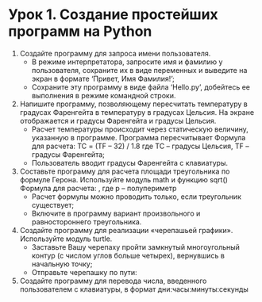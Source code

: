 # Урок 1. Создание простейших программ на Python
1. Создайте программу для запроса имени пользователя.
	- В режиме интерпретатора, запросите имя и фамилию у пользователя, сохраните их в виде переменных и выведите на экран в формате ‘Привет, Имя Фамилия!’;
	- Сохраните эту программу в виде файла ‘Hello.py’, добейтесь ее выполнения в режиме командной строки.
2. Напишите программу, позволяющему пересчитать температуру в градусах Фаренгейта в температуру в градусах Цельсия. На экране отображается и градусы Фаренгейта и градусы Цельсия.
	- Расчет температуры происходит через статическую величину, указанную в программе. Программа пересчитывает Формула для расчета: TC = (TF – 32) / 1.8 где TC – градусы Цельсия, TF – градусы Фаренгейта;
	- Пользователь вводит градусы Фаренгейта с клавиатуры.
3. Составьте программу для расчета площади треугольника по формуле Герона. Используйте модуль math и функцию sqrt() Формула для расчета: , где р – полупериметр
	- Расчет формулы можно проводить только, если треугольник существует;
	- Включите в программу вариант произвольного и равностороннего треугольника.
4. Создайте программу для реализации «черепашьей графики». Используйте модуль turtle.
	- Заставьте Вашу черепаху пройти замкнутый многоугольный контур (с числом углов больше четырех), вернувшись в начальную точку;
	- Отправьте черепашку по пути:
5. Создайте программу для перевода числа, введенного пользователем с клавиатуры, в формат дни:часы:минуты:секунды